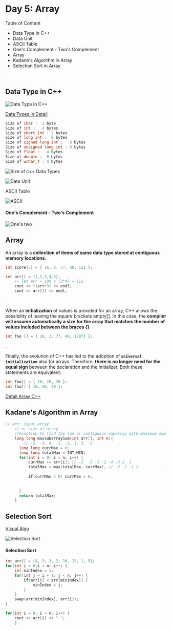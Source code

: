 
# Day 5: Array 

Table of Content
- Data Type in C++
- Data Unit
- ASCII Table
- One's Complement - Two's Complement
- Array 
- Kadane's Algorithm in Array
- Selection Sort in Array

.

## Data Type in C++
![Data Type in C++](https://www.sitesbay.com/cpp/images/data-type-in-cpp.jpg)

[Data Types in Detail](https://www.sitesbay.com/cpp/cpp-datatype)

```c++
Size of char : 	1 byte
Size of int : 	4 bytes
Size of short int : 2 bytes
Size of long int :  8 bytes
Size of signed long int : 	8 bytes
Size of unsigned long int : 8 bytes
Size of float :   4 bytes
Size of double :  8 bytes
Size of wchar_t : 4 bytes
```
![Size of c++ Data Types](https://miro.medium.com/max/1400/1*YrL7gZ84SyjtUJJIXnsO4g.png)


![Data Unit](https://image.semiconductor.samsung.com/image/samsung/p6/semiconductor/suppport/toolsandresources/dictionary/bits-and-bytes-units-of-data_2_en.jpeg?$ORIGIN_JPG$)

ASCII Table

![ASCII](https://prepbytes-misc-images.s3.ap-south-1.amazonaws.com/assets/1674552652160-ASCII%20Table%20Cpp1.png)

#### One's Complement - Two's Complement

![One's two](https://delightlylinux.files.wordpress.com/2014/10/l12-2.png)

## Array
An array is a **collection of items of same data type stored at contiguous memory locations.**

```c++
int score[5] = { 16, 2, 77, 40, 121 };  
```

```c++
int arr[] = {1,2,3,4,5};
	// let arr = 100 + (3*4) = 112 
	cout << *(arr+3) << endl;
	cout << arr[3] << endl;
```

.

When an **initialization** of values is provided for an array, C++ allows the possibility of leaving the square brackets empty[]. In this case, the **compiler will assume automatically a size for the array that matches the number of values included between the braces {}**

```c++
int foo [] = { 16, 2, 77, 40, 12071 };
```

.

Finally, the evolution of C++ has led to the adoption of **`universal initialization`** also for arrays. Therefore, **there is no longer need for the equal sign** between the declaration and the initializer. Both these statements are equivalent:

```c++
int foo[] = { 10, 20, 30 };
int foo[] { 10, 20, 30 }; 
```

[Detail Array C++](https://www.cpp.edu/~elab/ECE114/Array.html)



## Kadane's Algorithm in Array
```c++
// arr: input array
    // n: size of array
    //Function to find the sum of contiguous subarray with maximum sum.
    long long maxSubarraySum(int arr[], int n){
        // -2, -3, 4, -1, -2, 1, 5, -3
      long long currMax = 0; 
      long long totalMax = INT_MIN;
      for(int i = 0; i < n; i++) {
          currMax += arr[i]; // -2  -5 -1 -2 -4 -3 2 -1                  -2 -3 4 3 1 2 7 4
          totalMax = max(totalMax, currMax); // -2 -2 -1 2            -2 -2 4 7 7
          
          if(currMax < 0) currMax = 0;
          
          
      }
      return totalMax;
    }
```


## Selection Sort

[Visual Algo](https://visualgo.net/en/sorting)

![Selection Sort](https://www.w3resource.com/w3r_images/selection-short.png)

#### Selection Sort

```c++
int arr[] = {4, 3, 3, 2, 10, 12, 1, 5};
for(int i = 0;i < n; i++) {
	int minIndex = i;
	for(int j = i + 1; j < n; j++) {
		if(arr[j] < arr[minIndex]) {
			minIndex = j;	
		}
	}
	swap(arr[minIndex], arr[i]);
}

for(int i = 0; i < n; i++) {
	cout << arr[i] << " ";
	}
```
